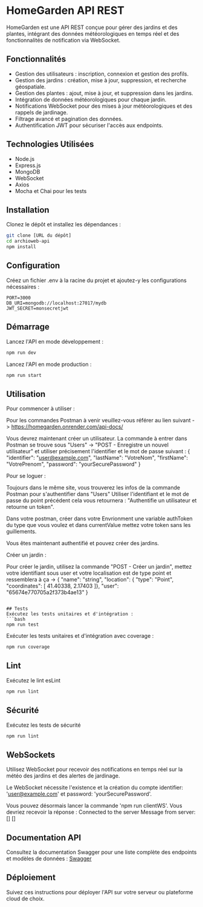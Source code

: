 # HomeGarden API REST

HomeGarden est une API REST conçue pour gérer des jardins et des plantes, intégrant des données météorologiques en temps réel et des fonctionnalités de notification via WebSocket.

## Fonctionnalités

- Gestion des utilisateurs : inscription, connexion et gestion des profils.
- Gestion des jardins : création, mise à jour, suppression, et recherche géospatiale.
- Gestion des plantes : ajout, mise à jour, et suppression dans les jardins.
- Intégration de données météorologiques pour chaque jardin.
- Notifications WebSocket pour des mises à jour météorologiques et des rappels de jardinage.
- Filtrage avancé et pagination des données.
- Authentification JWT pour sécuriser l'accès aux endpoints.

## Technologies Utilisées

- Node.js
- Express.js
- MongoDB
- WebSocket
- Axios
- Mocha et Chai pour les tests

## Installation

Clonez le dépôt et installez les dépendances :

```bash
git clone [URL du dépôt]
cd archioweb-api
npm install
```

## Configuration

Créez un fichier .env à la racine du projet et ajoutez-y les configurations nécessaires :
```env
PORT=3000
DB_URI=mongodb://localhost:27017/mydb
JWT_SECRET=monsecretjwt
```

## Démarrage
Lancez l'API en mode développement :
```bash
npm run dev
```
Lancez l'API en mode production :
```bash
npm run start
```

## Utilisation

Pour commencer à utiliser :

Pour les commandes Postman à venir veuillez-vous référer au lien suivant -> https://homegarden.onrender.com/api-docs/

Vous devrez maintenant créer un utilisateur. La commande à entrer dans Postman se trouve sous "Users" -> "POST - Enregistre un nouvel utilisateur" et utiliser précisement l'identifier et le mot de passe suivant :
{
  "identifier": "user@example.com",
  "lastName": "VotreNom",
  "firstName": "VotrePrenom",
  "password": "yourSecurePassword"
}

Pour se loguer :

Toujours dans le même site, vous trouverez les infos de la commande Postman pour s'authentifier dans "Users" Utiliser l'identifiant et le mot de passe du point précédent cela vous retournera : "Authentifie un utilisateur et retourne un token".

Dans votre postman, créer dans votre Envrionment une variable authToken du type que vous voulez et dans currentValue mettez votre token sans les guillements.

Vous êtes maintenant authentifié et pouvez créer des jardins.

Créer un jardin :

Pour créer le jardin, utilisez la commande "POST - Créer un jardin", mettez votre identifiant sous user et votre localisation est de type point et ressemblera à ça -> {
  "name": "string",
  "location": { "type": "Point", "coordinates": [ 41.40338, 2.17403 ]},
  "user": "65674e770705a2f373b4ae13"
}

```

## Tests
Exécutez les tests unitaires et d'intégration :
```bash
npm run test
```
Exécuter les tests unitaires et d'intégration avec coverage :
```bash
npm run coverage
```

## Lint
Exécutez le lint esLint
```bash
npm run lint
```

## Sécurité
Exécutez les tests de sécurité
```bash
npm run lint
```

## WebSockets
Utilisez WebSocket pour recevoir des notifications en temps réel sur la météo des jardins et des alertes de jardinage.

Le WebSocket nécessite l'existence et la création du compte identifier: 'user@example.com' et password: 'yourSecurePassword'.

Vous pouvez désormais lancer la commande 'npm run clientWS'. Vous devriez recevoir la réponse : 
Connected to the server
Message from server: []
[]



## Documentation API
Consultez la documentation Swagger pour une liste complète des endpoints et modèles de données : [Swagger](https://homegarden.onrender.com/api-docs/)

## Déploiement
Suivez ces instructions pour déployer l'API sur votre serveur ou plateforme cloud de choix.
